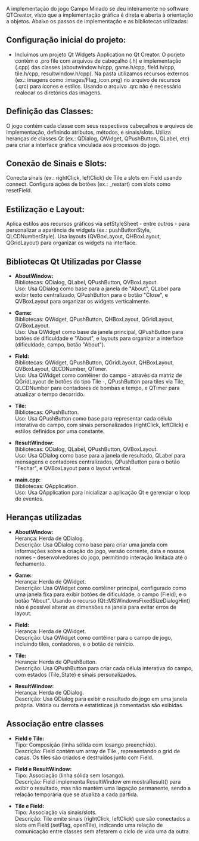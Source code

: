 A implementação do jogo Campo Minado se deu inteiramente no software QTCreator, visto que a implementação gráfica é direta e aberta à orientação a objetos. Abaixo os passos de implementação e as bibliotecas utilizadas:
<br>
## Configuração inicial do projeto:
- Incluímos um projeto Qt Widgets Application no Qt Creator.
O porjeto contém o .pro file com arquivos de cabeçalho (.h) e implementação (.cpp) das classes (aboutwindow.h/cpp, game.h/cpp, field.h/cpp, tile.h/cpp, resultwindow.h/cpp).
Na pasta utilizamos recursos externos (ex.: imagens como :images/Flag_icon.png) no arquivo de recursos (.qrc) para ícones e estilos. Usando o arquivo .qrc não é necessário realocar os diretórios das imagens.

## Definição das Classes:
O jogo contém cada classe com seus respectivos cabeçalhos e arquivos de implementação, definindo atributos, métodos, e sinais/slots.
Utiliza heranças de classes Qt (ex.: QDialog, QWidget, QPushButton, QLabel, etc) para criar a interface gráfica vinculada aos processos do jogo.

## Conexão de Sinais e Slots:
Conecta sinais (ex.: rightClick, leftClick) de Tile a slots em Field usando connect.
Configura ações de botões (ex.: _restart) com slots como resetField.

## Estilização e Layout:
Aplica estilos aos recursos gráficos via setStyleSheet - entre outros - para personalizar a aparência de widgets (ex.: pushButtonStyle, QLCDNumberStyle).
Usa layouts (QVBoxLayout, QHBoxLayout, QGridLayout) para organizar os widgets na interface.

## Bibliotecas Qt Utilizadas por Classe

- **AboutWindow:**<br>
Bibliotecas: QDialog, QLabel, QPushButton, QVBoxLayout. <br>
Uso: Usa QDialog como base para a janela de "About", QLabel para exibir texto centralizado, QPushButton para o botão "Close", e QVBoxLayout para organizar os widgets verticalmente.

- **Game:**<br>
Bibliotecas: QWidget, QPushButton, QHBoxLayout, QGridLayout, QVBoxLayout.<br>
Uso: Usa QWidget como base da janela principal, QPushButton para botões de dificuldade e "About", e layouts para organizar a interface (dificuldade, campo, botão "About").

- **Field:**<br>
Bibliotecas: QWidget, QPushButton, QGridLayout, QHBoxLayout, QVBoxLayout, QLCDNumber, QTimer.<br>
Uso: Usa QWidget como contêiner do campo - através da matriz de QGridLayout de botões do tipo Tile -, QPushButton para tiles via Tile, QLCDNumber para contadores de bombas e tempo, e QTimer para atualizar o tempo decorrido.

- **Tile:**<br>
Bibliotecas: QPushButton.<br>
Uso: Usa QPushButton como base para representar cada célula interativa do campo, com sinais personalizados (rightClick, leftClick) e estilos definidos por uma constante.

- **ResultWindow:** <br>
Bibliotecas: QDialog, QLabel, QPushButton, QVBoxLayout.<br>
Uso: Usa QDialog como base para a janela de resultado, QLabel para mensagens e contadores centralizados, QPushButton para o botão "Fechar", e QVBoxLayout para o layout vertical.

- **main.cpp:**<br>
Bibliotecas: QApplication.<br>
Uso: Usa QApplication para inicializar a aplicação Qt e gerenciar o loop de eventos.

## Heranças utilizadas

- **AboutWindow:**<br>
Herança: Herda de QDialog.<br>
Descrição: Usa QDialog como base para criar uma janela com informações sobre a criação do jogo, versão corrente, data e nossos nomes - desenvolvedores do jogo, permitindo interação limitada até o fechamento.

- **Game:**<br>
Herança: Herda de QWidget.<br>
Descrição: Usa QWidget como contêiner principal, configurado como uma janela fixa para exibir botões de dificuldade, o campo (Field), e o botão "About". Usando o recurso (Qt::MSWindowsFixedSizeDialogHint) não é possível alterar as dimensões na janela para evitar erros de layout.

- **Field:**<br>
Herança: Herda de QWidget.<br>
Descrição: Usa QWidget como contêiner para o campo de jogo, incluindo tiles, contadores, e o botão de reinício.

- **Tile:**<br>
Herança: Herda de QPushButton.<br>
Descrição: Usa QPushButton para criar cada célula interativa do campo, com estados (Tile_State) e sinais personalizados.

- **ResultWindow:**<br>
Herança: Herda de QDialog.<br>
Descrição: Usa QDialog para exibir o resultado do jogo em uma janela própria. Vitória ou derrota e estatísticas já comentadas são exibidas.

## Associação entre classes

- **Field e Tile:**<br>
Tipo: Composição (linha sólida com losango preenchido).<br>
Descrição: Field contém um array de Tile , representando o grid de casas. Os tiles são criados e destruídos junto com Field.

- **Field e ResultWindow:** <br>
Tipo: Associação (linha sólida sem losango).<br>
Descrição: Field implementa ResultWindow em mostraResult() para exibir o resultado, mas não mantém uma liagação permanente, sendo a relação temporária que se atualiza a cada partida.

- **Tile e Field:** <br>
Tipo: Associação via sinais/slots.<br>
Descrição: Tile emite sinais (rightClick, leftClick) que são conectados a slots em Field (setFlag, openTile), indicando uma relação de comunicação entre classes sem afetarem o ciclo de vida uma da outra.





